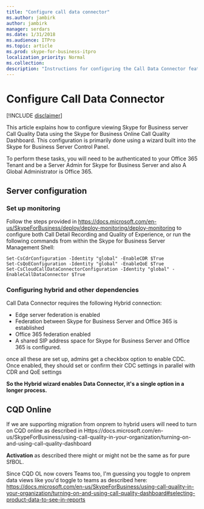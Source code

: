 ```yaml
---
title: "Configure call data connector"
ms.author: jambirk
author: jambirk
manager: serdars
ms.date: 1/31/2018
ms.audience: ITPro
ms.topic: article
ms.prod: skype-for-business-itpro
localization_priority: Normal
ms.collection: 
description: "Instructions for configuring the Call Data Connector feature, which allows telemetry from Skype for Business on-premises to be viewed using Skype for Business online tools."
---
```


# Configure Call Data Connector

[!INCLUDE [disclaimer](../disclaimer.md)]

This article explains how to configure viewing Skype for Business server Call Quality Data using the Skype for Business Online Call Quality Dashboard. This configuration is primarily done using a wizard built into the Skype for Business Server Control Panel.

To perform these tasks, you will need to be authenticated to your Office 365 Tenant and be a Server Admin for Skype for Business Server and also A Global Administrator is Office 365.


##  Server configuration

### Set up monitoring 

Follow the steps provided in https://docs.microsoft.com/en-us/SkypeForBusiness/deploy/deploy-monitoring/deploy-monitoring
to configure both Call Detail Recording and Quality of Experience, or run the following commands from within the Skype for Business Server Management Shell:

```
Set-CsCdrConfiguration -Identity "global" -EnableCDR $True
Set-CsQoEConfiguration -Identity "global" -EnableQoE $True
Set-CsCloudCallDataConnectorConfiguration -Identity "global" -EnableCallDataConnector $True
```


###  Configuring hybrid and other dependencies

Call Data Connector requires the following Hybrid connection:
- Edge server federation is enabled 
- Federation between Skype for Business Server and Office 365 is established
- Office 365 federation enabled
- A shared SIP address space for Skype for Business Server and Office  365 is configured.

once all these are set up, admins get a checkbox option to enable CDC. Once enabled, they should set or confirm their CDC settings in parallel with CDR and QoE settings

**So the Hybrid wizard enables Data Connector, it's a single option in a longer process.**



## CQD Online

If we are supporting migration from onprem to hybrid users will need to turn on CQD online as described in  Https://docs.microsoft.com/en-us/SkypeForBusiness/using-call-quality-in-your-organization/turning-on-and-using-call-quality-dashboard

**Activation** as described there might or might not be the same as for pure SfBOL. 

Since CQD OL now covers Teams too, I'm guessing you toggle to onprem data views like you'd toggle to teams as described here: https://docs.microsoft.com/en-us/SkypeForBusiness/using-call-quality-in-your-organization/turning-on-and-using-call-quality-dashboard#selecting-product-data-to-see-in-reports 
